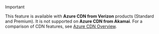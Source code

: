 > [!IMPORTANT]
> This feature is available with **Azure CDN from Verizon** products (Standard and Premium). It is not supported on **Azure CDN from Akamai**.  For a comparison of CDN features, see [Azure CDN Overview](../articles/cdn/cdn-overview.md#azure-cdn-features). 
> 
> 

